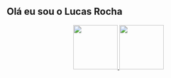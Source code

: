 ## Olá eu sou o Lucas Rocha

<div align="center">
  <a href="https://github.com/lucar2021">
  <img height="100em" src="https://github-readme-stats.vercel.app/api?username=lucasr2021&show_icons=true&theme=dark&include_all_commits=true&count_private=true"/>
  <img height="100em" src="https://github-readme-stats.vercel.app/api/top-langs/?username=lucasr2021&layout=compact&langs_count=7&theme=dark"/>
</div>


